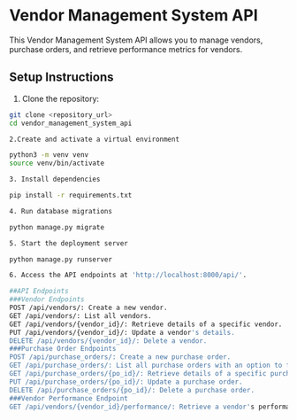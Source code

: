 # Vendor Management System API

This Vendor Management System API allows you to manage vendors, purchase orders, and retrieve performance metrics for vendors.

## Setup Instructions

1. Clone the repository:

```bash
git clone <repository_url>
cd vendor_management_system_api

2.Create and activate a virtual environment

python3 -m venv venv
source venv/bin/activate

3. Install dependencies

pip install -r requirements.txt

4. Run database migrations

python manage.py migrate

5. Start the deployment server

python manage.py runserver

6. Access the API endpoints at 'http://localhost:8000/api/'.

##API Endpoints
###Vendor Endpoints
POST /api/vendors/: Create a new vendor.
GET /api/vendors/: List all vendors.
GET /api/vendors/{vendor_id}/: Retrieve details of a specific vendor.
PUT /api/vendors/{vendor_id}/: Update a vendor's details.
DELETE /api/vendors/{vendor_id}/: Delete a vendor.
###Purchase Order Endpoints
POST /api/purchase_orders/: Create a new purchase order.
GET /api/purchase_orders/: List all purchase orders with an option to filter by vendor.
GET /api/purchase_orders/{po_id}/: Retrieve details of a specific purchase order.
PUT /api/purchase_orders/{po_id}/: Update a purchase order.
DELETE /api/purchase_orders/{po_id}/: Delete a purchase order.
###Vendor Performance Endpoint
GET /api/vendors/{vendor_id}/performance/: Retrieve a vendor's performance metrics.


